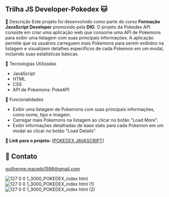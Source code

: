 ## Trilha JS Developer-Pokedex 🐱‍

📜 Descrição
Este projeto foi desenvolvido como parte do curso **Formação JavaScript Developer** promovido pela **DIO**. 
O projeto da Pokedex API consiste em criar uma aplicação web que consome uma API de Pokemons para exibir uma listagem com suas principais informações. A aplicação permite que os usuários carreguem mais Pokemons para serem exibidos na listagem e visualizem detalhes específicos de cada Pokemon em um modal, incluindo suas estatísticas básicas.

🚀 Tecnologias Utilizadas
- JavaScript
- HTML
- CSS
- API de Pokemons: PokeAPI

🎯 Funcionalidades
- Exibir uma listagem de Pokemons com suas principais informações, como nome, tipo e imagem.
- Carregar mais Pokemons na listagem ao clicar no botão "Load More".
- Exibir informações detalhadas de base stats para cada Pokemon em um modal ao clicar no botão "Load Details".


**🔗 Link para o projeto:** [<a href="https://guilherme-dev15.github.io/trilha-js-developer-pokedex/">POKEDEX JAVASCRIPT</a>]


## 📧 Contato
guilherme.macedo1598@gmail.com


![127 0 0 1_3000_POKEDEX_index html](https://github.com/Guilherme-dev15/trilha-js-developer-pokedex/assets/49658386/2167aaa3-0167-4f8e-ba70-e2752081c60e)
![127 0 0 1_3000_POKEDEX_index html (1)](https://github.com/Guilherme-dev15/trilha-js-developer-pokedex/assets/49658386/23d07cf8-c069-4e24-b473-ab60fe239622)
![127 0 0 1_3000_POKEDEX_index html (2)](https://github.com/Guilherme-dev15/trilha-js-developer-pokedex/assets/49658386/b058ea1b-8ac9-4c81-8b45-8916d4f1c385)